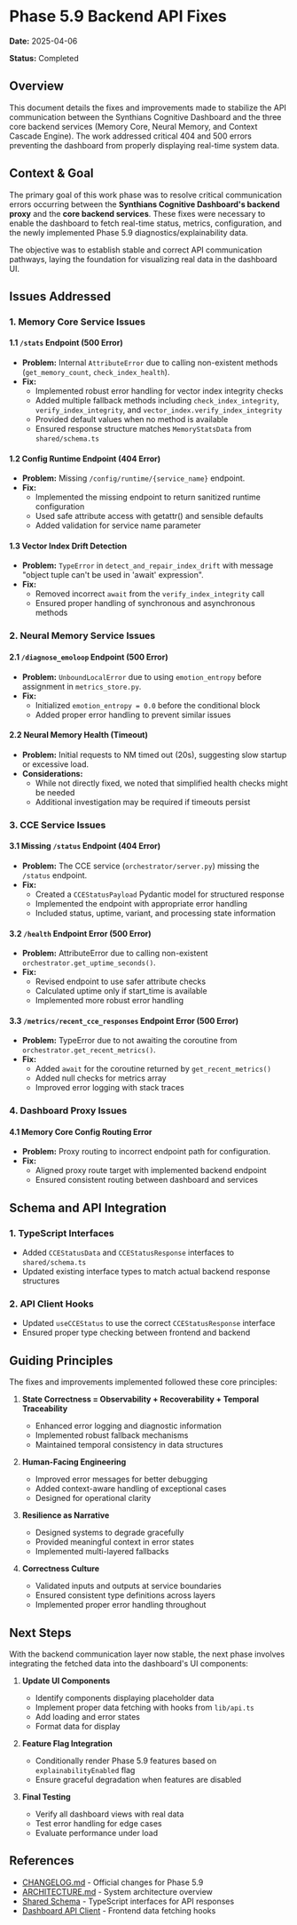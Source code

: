# Phase 5.9 Backend API Fixes

**Date:** 2025-04-06

**Status:** Completed

## Overview

This document details the fixes and improvements made to stabilize the API communication between the Synthians Cognitive Dashboard and the three core backend services (Memory Core, Neural Memory, and Context Cascade Engine). The work addressed critical 404 and 500 errors preventing the dashboard from properly displaying real-time system data.

## Context & Goal

The primary goal of this work phase was to resolve critical communication errors occurring between the **Synthians Cognitive Dashboard's backend proxy** and the **core backend services**. These fixes were necessary to enable the dashboard to fetch real-time status, metrics, configuration, and the newly implemented Phase 5.9 diagnostics/explainability data.

The objective was to establish stable and correct API communication pathways, laying the foundation for visualizing real data in the dashboard UI.

## Issues Addressed

### 1. Memory Core Service Issues

#### 1.1 `/stats` Endpoint (500 Error)

- **Problem:** Internal `AttributeError` due to calling non-existent methods (`get_memory_count`, `check_index_health`).
- **Fix:**
  - Implemented robust error handling for vector index integrity checks
  - Added multiple fallback methods including `check_index_integrity`, `verify_index_integrity`, and `vector_index.verify_index_integrity`
  - Provided default values when no method is available
  - Ensured response structure matches `MemoryStatsData` from `shared/schema.ts`

#### 1.2 Config Runtime Endpoint (404 Error)

- **Problem:** Missing `/config/runtime/{service_name}` endpoint.
- **Fix:**
  - Implemented the missing endpoint to return sanitized runtime configuration
  - Used safe attribute access with getattr() and sensible defaults
  - Added validation for service name parameter

#### 1.3 Vector Index Drift Detection

- **Problem:** `TypeError` in `detect_and_repair_index_drift` with message "object tuple can't be used in 'await' expression".
- **Fix:**
  - Removed incorrect `await` from the `verify_index_integrity` call
  - Ensured proper handling of synchronous and asynchronous methods

### 2. Neural Memory Service Issues

#### 2.1 `/diagnose_emoloop` Endpoint (500 Error)

- **Problem:** `UnboundLocalError` due to using `emotion_entropy` before assignment in `metrics_store.py`.
- **Fix:**
  - Initialized `emotion_entropy = 0.0` before the conditional block
  - Added proper error handling to prevent similar issues

#### 2.2 Neural Memory Health (Timeout)

- **Problem:** Initial requests to NM timed out (20s), suggesting slow startup or excessive load.
- **Considerations:**
  - While not directly fixed, we noted that simplified health checks might be needed
  - Additional investigation may be required if timeouts persist

### 3. CCE Service Issues

#### 3.1 Missing `/status` Endpoint (404 Error)

- **Problem:** The CCE service (`orchestrator/server.py`) missing the `/status` endpoint.
- **Fix:**
  - Created a `CCEStatusPayload` Pydantic model for structured response
  - Implemented the endpoint with appropriate error handling
  - Included status, uptime, variant, and processing state information

#### 3.2 `/health` Endpoint Error (500 Error)

- **Problem:** AttributeError due to calling non-existent `orchestrator.get_uptime_seconds()`.
- **Fix:**
  - Revised endpoint to use safer attribute checks
  - Calculated uptime only if start_time is available
  - Implemented more robust error handling

#### 3.3 `/metrics/recent_cce_responses` Endpoint Error (500 Error)

- **Problem:** TypeError due to not awaiting the coroutine from `orchestrator.get_recent_metrics()`.
- **Fix:**
  - Added `await` for the coroutine returned by `get_recent_metrics()`
  - Added null checks for metrics array
  - Improved error logging with stack traces

### 4. Dashboard Proxy Issues

#### 4.1 Memory Core Config Routing Error

- **Problem:** Proxy routing to incorrect endpoint path for configuration.
- **Fix:**
  - Aligned proxy route target with implemented backend endpoint
  - Ensured consistent routing between dashboard and services

## Schema and API Integration

### 1. TypeScript Interfaces

- Added `CCEStatusData` and `CCEStatusResponse` interfaces to `shared/schema.ts`
- Updated existing interface types to match actual backend response structures

### 2. API Client Hooks

- Updated `useCCEStatus` to use the correct `CCEStatusResponse` interface
- Ensured proper type checking between frontend and backend

## Guiding Principles

The fixes and improvements implemented followed these core principles:

1. **State Correctness = Observability + Recoverability + Temporal Traceability**
   - Enhanced error logging and diagnostic information
   - Implemented robust fallback mechanisms
   - Maintained temporal consistency in data structures

2. **Human-Facing Engineering**
   - Improved error messages for better debugging
   - Added context-aware handling of exceptional cases
   - Designed for operational clarity

3. **Resilience as Narrative**
   - Designed systems to degrade gracefully
   - Provided meaningful context in error states
   - Implemented multi-layered fallbacks

4. **Correctness Culture**
   - Validated inputs and outputs at service boundaries
   - Ensured consistent type definitions across layers
   - Implemented proper error handling throughout

## Next Steps

With the backend communication layer now stable, the next phase involves integrating the fetched data into the dashboard's UI components:

1. **Update UI Components**
   - Identify components displaying placeholder data
   - Implement proper data fetching with hooks from `lib/api.ts`
   - Add loading and error states
   - Format data for display

2. **Feature Flag Integration**
   - Conditionally render Phase 5.9 features based on `explainabilityEnabled` flag
   - Ensure graceful degradation when features are disabled

3. **Final Testing**
   - Verify all dashboard views with real data
   - Test error handling for edge cases
   - Evaluate performance under load

## References

- [CHANGELOG.md](./CHANGELOG.md) - Official changes for Phase 5.9
- [ARCHITECTURE.md](./ARCHITECTURE.md) - System architecture overview
- [Shared Schema](../Synthians_dashboard/shared/schema.ts) - TypeScript interfaces for API responses
- [Dashboard API Client](../Synthians_dashboard/client/src/lib/api.ts) - Frontend data fetching hooks
